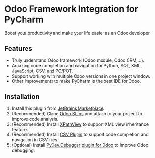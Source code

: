 # Odoo Framework Integration for PyCharm

Boost your productivity and make your life easier as an Odoo developer


## Features
* Truly understand Odoo framework (Odoo module, Odoo ORM,...).
* Amazing code completion and navigation for Python, SQL, XML, JavaScript, CSV, and PO/POT.
* Support working with multiple Odoo versions in one project window.
* Other improvements to make PyCharm is the best IDE for Odoo.

## Installation
1. Install this plugin from [JetBrains Marketplace](https://plugins.jetbrains.com/plugin/13499-odoo).
2. (Recommended) Clone [Odoo Stubs](https://github.com/odoo-ide/odoo-stubs) and attach to your project to improve code analysis.
3. (Recommended) Install [XPathView](https://plugins.jetbrains.com/plugin/12478-xpathview--xslt) to support XML view inheritance features.
4. (Recommended) Install [CSV Plugin](https://plugins.jetbrains.com/plugin/10037-csv) to support code completion and navigation in CSV files.
5. (Optional) Install [PyDev.Debugger plugin for Odoo](https://github.com/odoo-ide/pydevd-odoo) to improve Odoo debugging.
